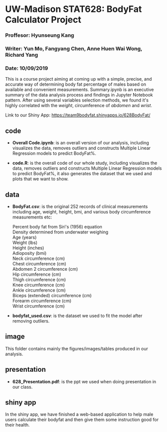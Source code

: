 # UW-Madison STAT628: BodyFat Calculator Project

### Proffesor: Hyunseung Kang

### Writer: Yun Mo, Fangyang Chen, Anne Huen Wai Wong, Richard Yang

### Date: 10/09/2019

This is a course project aiming at coming up with a simple, precise, and accurate way of determining body fat percentage of males based on available and convenient measurements. Summary.ipynb is an executive summary of the data analysis process and findings in Jupyter Notebook pattern. After using several variables selection methods, we found it's highly correlated with the *weight*, circumference of *abdomen* and *wrist*.

Link to our Shiny App: https://team9bodyfat.shinyapps.io/628BodyFat/


## code
 
- **Overall Code.ipynb**: is an overall version of our analysis, including visualizes the data, removes outliers and constructs Multiple Linear Regression models to predict BodyFat%.

- **code.R**: is the overall code of our whole study, including visualizes the data, removes outliers and constructs Multiple Linear Regression models to predict BodyFat%, it also generates the dataset that we used and plots that we want to show. 


## data

- **BodyFat.csv**: is the original 252 records of clinical measurements including age, weight, height, bmi, and various body circumference measurements etc:

  Percent body fat from Siri's (1956) equation  
  Density determined from underwater weighing  
  Age (years)  
  Weight (lbs)  
  Height (inches)  
  Adioposity (bmi)  
  Neck circumference (cm)  
  Chest circumference (cm)  
  Abdomen 2 circumference (cm)  
  Hip circumference (cm)  
  Thigh circumference (cm)  
  Knee circumference (cm)  
  Ankle circumference (cm)  
  Biceps (extended) circumference (cm)  
  Forearm circumference (cm)  
  Wrist circumference (cm)  

- **bodyfat_used.csv**: is the dataset we used to fit the model after removing outliers.


## image

This folder contains mainly the figures/images/tables produced in our analysis.


## presentation

- **628_Presentation.pdf**: is the ppt we used when doing presentation in our class.


## shiny app

In the shiny app, we have finished a web-based application to help male users calculate their bodyfat and then give them some instruction good for their health.


